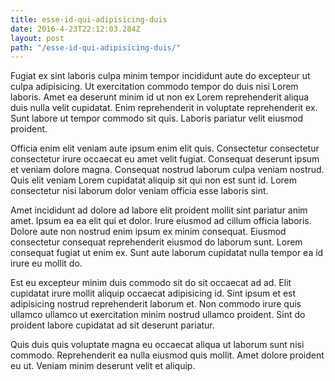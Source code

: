 ```yaml
---
title: esse-id-qui-adipisicing-duis
date: 2016-4-23T22:12:03.284Z
layout: post
path: "/esse-id-qui-adipisicing-duis/"
---
```


Fugiat ex sint laboris culpa minim tempor incididunt aute do excepteur ut culpa adipisicing. Ut exercitation commodo tempor do duis nisi Lorem laboris. Amet ea deserunt minim id ut non ex Lorem reprehenderit aliqua duis nulla velit cupidatat. Enim reprehenderit in voluptate reprehenderit ex. Sunt labore ut tempor commodo sit quis. Laboris pariatur velit eiusmod proident.

Officia enim elit veniam aute ipsum enim elit quis. Consectetur consectetur consectetur irure occaecat eu amet velit fugiat. Consequat deserunt ipsum et veniam dolore magna. Consequat nostrud laborum culpa veniam nostrud. Quis elit veniam Lorem cupidatat aliquip sit qui non est sunt id. Lorem consectetur nisi laborum dolor veniam officia esse laboris sint.

Amet incididunt ad dolore ad labore elit proident mollit sint pariatur anim amet. Ipsum ea ea elit qui et dolor. Irure eiusmod ad cillum officia laboris. Dolore aute non nostrud enim ipsum ex minim consequat. Eiusmod consectetur consequat reprehenderit eiusmod do laborum sunt. Lorem consequat fugiat ut enim ex. Sunt aute laborum cupidatat nulla tempor ea id irure eu mollit do.

Est eu excepteur minim duis commodo sit do sit occaecat ad ad. Elit cupidatat irure mollit aliquip occaecat adipisicing id. Sint ipsum et est adipisicing nostrud reprehenderit laborum et. Non commodo irure quis ullamco ullamco ut exercitation minim nostrud ullamco proident. Sint do proident labore cupidatat ad sit deserunt pariatur.

Quis duis quis voluptate magna eu occaecat aliqua ut laborum sunt nisi commodo. Reprehenderit ea nulla eiusmod quis mollit. Amet dolore proident eu ut. Veniam minim deserunt velit et aliquip.